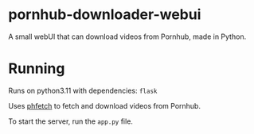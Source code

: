 # pornhub-downloader-webui
A small webUI that can download videos from Pornhub, made in Python.

# Running

Runs on python3.11 with dependencies: `flask`

Uses [phfetch](https://github.com/Egsagon/pornhub-fetch) to fetch and download videos from Pornhub.

To start the server, run the `app.py` file.

